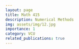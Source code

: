 ```yaml
---
layout: page
title: Math 415
description: Numerical Methods
img: assets/img/12.jpg
importance: 1
category: VCU
related_publications: true
---
```



